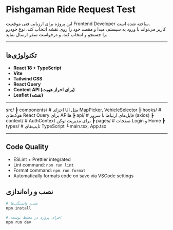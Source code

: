 #  Pishgaman Ride Request Test

این پروژه برای ارزیابی فنی موقعیت Frontend Developer ساخته شده است.  
کاربر می‌تواند با ورود به سیستم، مبدا و مقصد خود را روی نقشه انتخاب کند، نوع خودرو را جستجو و انتخاب کند، و درخواست سفر ارسال نماید.

---

##  تکنولوژی‌ها

- **React 18 + TypeScript**
- **Vite**
- **Tailwind CSS**
- **React Query**
- **Context API (برای احراز هویت)**
- **Leaflet (نقشه)**

---
src/
 ┣ components/      # اجزای UI مثل MapPicker, VehicleSelector
 ┣ hooks/           # هوک‌های React Query برای APIها
 ┣ api/             # فایل‌های ارتباط با سرور (axios)
 ┣ context/         # AuthContext برای مدیریت توکن
 ┣ pages/           # صفحات Login و Home
 ┣ types/           # تایپ‌های TypeScript
 ┗ main.tsx, App.tsx

 
 ---

 ## Code Quality
- ESLint + Prettier integrated  
- Lint command: `npm run lint`  
- Format command: `npm run format`  
- Automatically formats code on save via VSCode settings


## نصب و راه‌اندازی

```bash
# نصب وابستگی‌ها
npm install

# اجرای پروژه در محیط توسعه
npm run dev
